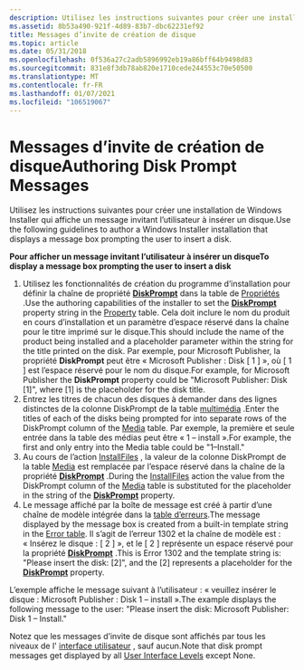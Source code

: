 ```yaml
---
description: Utilisez les instructions suivantes pour créer une installation de Windows Installer qui affiche un message invitant l’utilisateur à insérer un disque.
ms.assetid: 8b53a490-921f-4d89-83b7-dbc62231ef92
title: Messages d’invite de création de disque
ms.topic: article
ms.date: 05/31/2018
ms.openlocfilehash: 0f536a27c2adb5896992eb19a86bff64b9498d83
ms.sourcegitcommit: 831e8f3db78ab820e1710cede244553c70e50500
ms.translationtype: MT
ms.contentlocale: fr-FR
ms.lasthandoff: 01/07/2021
ms.locfileid: "106519067"
---
```

# <a name="authoring-disk-prompt-messages"></a><span data-ttu-id="c6a6e-103">Messages d’invite de création de disque</span><span class="sxs-lookup"><span data-stu-id="c6a6e-103">Authoring Disk Prompt Messages</span></span>

<span data-ttu-id="c6a6e-104">Utilisez les instructions suivantes pour créer une installation de Windows Installer qui affiche un message invitant l’utilisateur à insérer un disque.</span><span class="sxs-lookup"><span data-stu-id="c6a6e-104">Use the following guidelines to author a Windows Installer installation that displays a message box prompting the user to insert a disk.</span></span>

<span data-ttu-id="c6a6e-105">**Pour afficher un message invitant l’utilisateur à insérer un disque**</span><span class="sxs-lookup"><span data-stu-id="c6a6e-105">**To display a message box prompting the user to insert a disk**</span></span>

1.  <span data-ttu-id="c6a6e-106">Utilisez les fonctionnalités de création du programme d’installation pour définir la chaîne de propriété [**DiskPrompt**](diskprompt.md) dans la table de [Propriétés](property-table.md) .</span><span class="sxs-lookup"><span data-stu-id="c6a6e-106">Use the authoring capabilities of the installer to set the [**DiskPrompt**](diskprompt.md) property string in the [Property](property-table.md) table.</span></span> <span data-ttu-id="c6a6e-107">Cela doit inclure le nom du produit en cours d’installation et un paramètre d’espace réservé dans la chaîne pour le titre imprimé sur le disque.</span><span class="sxs-lookup"><span data-stu-id="c6a6e-107">This should include the name of the product being installed and a placeholder parameter within the string for the title printed on the disk.</span></span> <span data-ttu-id="c6a6e-108">Par exemple, pour Microsoft Publisher, la propriété **DiskPrompt** peut être « Microsoft Publisher : Disk \[ 1 \] », où \[ 1 \] est l’espace réservé pour le nom du disque.</span><span class="sxs-lookup"><span data-stu-id="c6a6e-108">For example, for Microsoft Publisher the **DiskPrompt** property could be "Microsoft Publisher: Disk \[1\]", where \[1\] is the placeholder for the disk title.</span></span>
2.  <span data-ttu-id="c6a6e-109">Entrez les titres de chacun des disques à demander dans des lignes distinctes de la colonne DiskPrompt de la table [multimédia](media-table.md) .</span><span class="sxs-lookup"><span data-stu-id="c6a6e-109">Enter the titles of each of the disks being prompted for into separate rows of the DiskPrompt column of the [Media](media-table.md) table.</span></span> <span data-ttu-id="c6a6e-110">Par exemple, la première et seule entrée dans la table des médias peut être « 1 – install ».</span><span class="sxs-lookup"><span data-stu-id="c6a6e-110">For example, the first and only entry into the Media table could be "1–Install."</span></span>
3.  <span data-ttu-id="c6a6e-111">Au cours de l’action [InstallFiles](installfiles-action.md) , la valeur de la colonne DiskPrompt de la table [Media](media-table.md) est remplacée par l’espace réservé dans la chaîne de la propriété [**DiskPrompt**](diskprompt.md) .</span><span class="sxs-lookup"><span data-stu-id="c6a6e-111">During the [InstallFiles](installfiles-action.md) action the value from the DiskPrompt column of the [Media](media-table.md) table is substituted for the placeholder in the string of the [**DiskPrompt**](diskprompt.md) property.</span></span>
4.  <span data-ttu-id="c6a6e-112">Le message affiché par la boîte de message est créé à partir d’une chaîne de modèle intégrée dans la [table d’erreurs](error-table.md).</span><span class="sxs-lookup"><span data-stu-id="c6a6e-112">The message displayed by the message box is created from a built-in template string in the [Error table](error-table.md).</span></span> <span data-ttu-id="c6a6e-113">Il s’agit de l’erreur 1302 et la chaîne de modèle est : « Insérez le disque : \[ 2 \] », et le \[ 2 \] représente un espace réservé pour la propriété [**DiskPrompt**](diskprompt.md) .</span><span class="sxs-lookup"><span data-stu-id="c6a6e-113">This is Error 1302 and the template string is: "Please insert the disk: \[2\]", and the \[2\] represents a placeholder for the [**DiskPrompt**](diskprompt.md) property.</span></span>

<span data-ttu-id="c6a6e-114">L’exemple affiche le message suivant à l’utilisateur : « veuillez insérer le disque : Microsoft Publisher : Disk 1 – install ».</span><span class="sxs-lookup"><span data-stu-id="c6a6e-114">The example displays the following message to the user: "Please insert the disk: Microsoft Publisher: Disk 1 – Install."</span></span>

<span data-ttu-id="c6a6e-115">Notez que les messages d’invite de disque sont affichés par tous les niveaux de l' [interface utilisateur](user-interface-levels.md) , sauf aucun.</span><span class="sxs-lookup"><span data-stu-id="c6a6e-115">Note that disk prompt messages get displayed by all [User Interface Levels](user-interface-levels.md) except None.</span></span>

 

 



